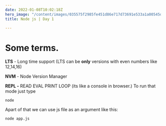 ```yaml
---
date: 2022-01-08T10:02:18Z
hero_image: "/content/images/035575f2985fe451d86e717d73691e533a1a00545d7230900ed786341dc3c882.png"
title: Node js | Day 1

---
```

# Some terms.

**LTS** - Long time support (LTS can be **only** versions with even numbers like 12,14,16)

**NVM** - Node Version Manager

**REPL -** READ EVAL PRINT LOOP (its like a console in browser.) To run that mode just type 

    node

Apart of that we can use js file as an argument like this:

    node app.js